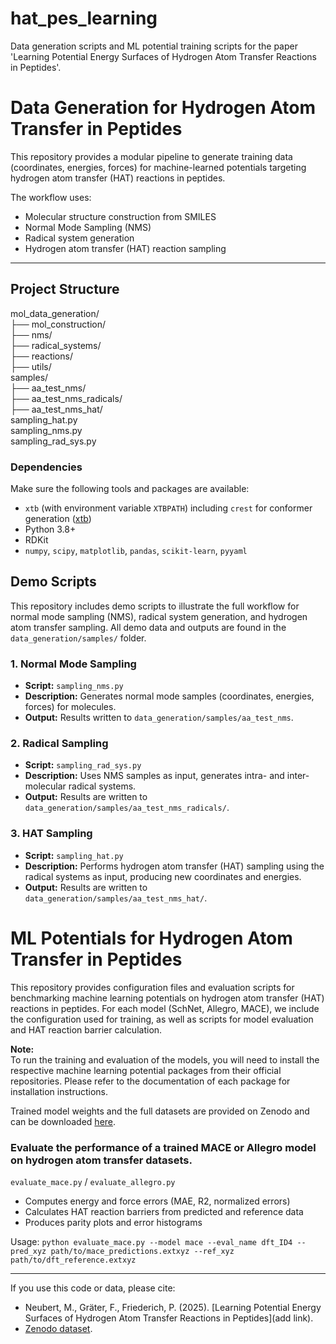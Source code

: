 # hat_pes_learning
Data generation scripts and ML potential training scripts for the paper 'Learning Potential Energy Surfaces of Hydrogen Atom Transfer Reactions in Peptides'.

# Data Generation for Hydrogen Atom Transfer in Peptides

This repository provides a modular pipeline to generate training data (coordinates, energies, forces) for machine-learned potentials targeting hydrogen atom transfer (HAT) reactions in peptides.

The workflow uses:
- Molecular structure construction from SMILES
- Normal Mode Sampling (NMS)
- Radical system generation
- Hydrogen atom transfer (HAT) reaction sampling

---

## Project Structure

mol_data_generation/  
├── mol_construction/  
├── nms/  
├── radical_systems/  
├── reactions/  
├── utils/  
samples/  
├── aa_test_nms/  
├── aa_test_nms_radicals/  
├── aa_test_nms_hat/  
sampling_hat.py  
sampling_nms.py  
sampling_rad_sys.py  

### Dependencies

Make sure the following tools and packages are available:
- `xtb` (with environment variable `XTBPATH`) including `crest` for conformer generation ([xtb](https://xtb-docs.readthedocs.io/en/latest/index.html))
- Python 3.8+
- RDKit
- `numpy`, `scipy`, `matplotlib`, `pandas`, `scikit-learn`, `pyyaml`

## Demo Scripts
This repository includes demo scripts to illustrate the full workflow for normal mode sampling (NMS), radical system generation, and hydrogen atom transfer sampling.
All demo data and outputs are found in the `data_generation/samples/` folder.
### 1. Normal Mode Sampling 
- **Script:** `sampling_nms.py`
- **Description:** Generates normal mode samples (coordinates, energies, forces) for molecules.
- **Output:** Results written to `data_generation/samples/aa_test_nms`.
### 2. Radical Sampling
- **Script:** `sampling_rad_sys.py`
- **Description:** Uses NMS samples as input, generates intra- and inter-molecular radical systems.
- **Output:** Results are written to `data_generation/samples/aa_test_nms_radicals/`.
### 3. HAT Sampling
- **Script:** `sampling_hat.py`
- **Description:** Performs hydrogen atom transfer (HAT) sampling using the radical systems as input, producing new coordinates and energies.
- **Output:** Results are written to `data_generation/samples/aa_test_nms_hat/`.

# ML Potentials for Hydrogen Atom Transfer in Peptides

This repository provides configuration files and evaluation scripts for benchmarking machine learning potentials on hydrogen atom transfer (HAT) reactions in peptides. For each model (SchNet, Allegro, MACE), we include the configuration used for training, as well as scripts for model evaluation and HAT reaction barrier calculation.

**Note:**  
To run the training and evaluation of the models, you will need to install the respective machine learning potential packages from their official repositories. Please refer to the documentation of each package for installation instructions.

Trained model weights and the full datasets are provided on Zenodo and can be downloaded [here](https://doi.org/10.5281/zenodo.16572631).

### Evaluate the performance of a trained MACE or Allegro model on hydrogen atom transfer datasets.
`evaluate_mace.py` / `evaluate_allegro.py`  

- Computes energy and force errors (MAE, R2, normalized errors)  
- Calculates HAT reaction barriers from predicted and reference data  
- Produces parity plots and error histograms  

Usage:
`python evaluate_mace.py --model mace --eval_name dft_ID4 --pred_xyz path/to/mace_predictions.extxyz --ref_xyz path/to/dft_reference.extxyz`    

---

If you use this code or data, please cite:

- Neubert, M., Gräter, F., Friederich, P. (2025). [Learning Potential Energy Surfaces of Hydrogen Atom Transfer Reactions in Peptides](add link).
- [Zenodo dataset](https://doi.org/10.5281/zenodo.16572631).




